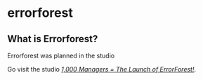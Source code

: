 # errorforest
## What is Errorforest?
Errorforest was planned in the studio 

Go visit the studio *[1,000 Managers = The Launch of ErrorForest!](https://scratch.mit.edu/studios/26884937/)*.
